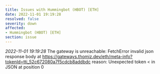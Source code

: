 ```yaml
---
title: Issues with Hummingbot (HBOT) [ETH]
date: 2022-11-01 19:19:28
resolved: false
severity: down
affected:
- Hummingbot (HBOT) [ETH]
section: issue
---
```


*2022-11-01 19:19:28* The gateway is unreachable: FetchError invalid json response body at https://gateways.thomiz.dev/eth/meta-info?tokenId=tti_52c672080a7f5cdcb8addbdc reason: Unexpected token < in JSON at position 0